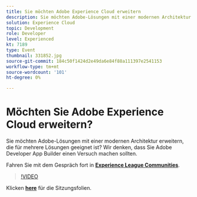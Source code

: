 ```yaml
---
title: Sie möchten Adobe Experience Cloud erweitern
description: Sie möchten Adobe-Lösungen mit einer modernen Architektur erweitern, die für mehrere Lösungen geeignet ist? Wir denken, dass Sie Adobe Developer App Builder einen Versuch machen sollten. Diese Sitzung wurde im Rahmen des Adobe Developers Live Content-Ereignisses bereitgestellt.
solution: Experience Cloud
topic: Development
role: Developer
level: Experienced
kt: 7189
type: Event
thumbnail: 331852.jpg
source-git-commit: 184c50f1424d2e49da6e84f88a111397e2541153
workflow-type: tm+mt
source-wordcount: '101'
ht-degree: 0%

---
```



# Möchten Sie Adobe Experience Cloud erweitern?

Sie möchten Adobe-Lösungen mit einer modernen Architektur erweitern, die für mehrere Lösungen geeignet ist? Wir denken, dass Sie Adobe Developer App Builder einen Versuch machen sollten.

Fahren Sie mit dem Gespräch fort in **[Experience League Communities](http://adobe.ly/36Yd3v6)**.

>[!VIDEO](https://video.tv.adobe.com/v/331852/?quality=12&learn=on&hidetitle=true)

Klicken **[here](/help/adobe-developers-live/assets/extend-experience-cloud.pdf)** für die Sitzungsfolien.
